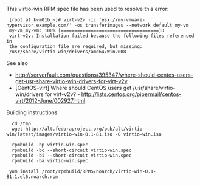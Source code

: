 This virtio-win RPM spec file has been used to resolve this error:

     [root at kvm01b ~]# virt-v2v -ic 'esx://my-vmware-hypervisor.example.com/' -os transferimages --network default my-vm
     my-vm_my-vm: 100% [====================================]D
     virt-v2v: Installation failed because the following files referenced in
     the configuration file are required, but missing:
     /usr/share/virtio-win/drivers/amd64/Win2008

See also

* http://serverfault.com/questions/395347/where-should-centos-users-get-usr-share-virtio-win-drivers-for-virt-v2v
* [CentOS-virt] Where should CentOS users get /usr/share/virtio-win/drivers for virt-v2v? - http://lists.centos.org/pipermail/centos-virt/2012-June/002927.html

Building instructions

      cd /tmp
      wget http://alt.fedoraproject.org/pub/alt/virtio-win/latest/images/virtio-win-0.1-81.iso -O virtio-win.iso

      rpmbuild -bp virtio-win.spec
      rpmbuild -bc --short-circuit virtio-win.spec
      rpmbuild -bi --short-circuit virtio-win.spec
      rpmbuild -ba virtio-win.spec

 	 yum install /root/rpmbuild/RPMS/noarch/virtio-win-0.1-81.1.el6.noarch.rpm
